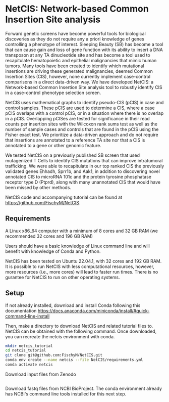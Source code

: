 # NetCIS: Network-based Common Insertion Site analysis

Forward genetic screens have become powerful tools for biological discoveries as they do not require any a priori knowledge of genes controlling a phenotype of interest. Sleeping Beauty (SB) has become a tool that can cause gain and loss of gene function with its ability to insert a DNA transposon at any TA dinucleotide site and has become a tool used to recapitulate hematopoietic and epithelial malignancies that mimic human tumors. Many tools have been created to identify which mutational insertions are driving these generated malignancies, deemed Common Insertion Sites (CIS), however, none currently implement case-control comparisons in a direct data-driven way. We have developed NetCIS: a Network-based Common Insertion Site analysis tool to robustly identify CIS in a case-control phenotype selection screen.

NetCIS uses mathematical graphs to identify pseudo-CIS (pCIS) in case and control samples. These pCIS are used to determine a CIS, where a case pCIS overlaps with a control pCIS, or in a situation where there is no overlap in a pCIS. Overlapping pCISes are tested for significance in their read counts per insertion sites with the Wilcoxon rank sums test as well as the number of sample cases and controls that are found in the pCIS using the Fisher exact test. We prioritize a data-driven approach and do not require that insertions are annotated to a reference TA site nor that a CIS is annotated to a gene or other genomic feature. 

We tested NetCIS on a previously published SB screen that used mutagenized T Cells to identify CIS mutations that can improve intratumoral trafficking. We were able to recapitulate in our top ranked CIS the previously validated genes Ehhadh, Sprr1b, and Aak1, in addition to discovering novel annotated CIS to microRNA 101c and the protein tyrosine phosphatase receptor type D (Ptprd), along with many unannotated CIS that would have been missed by other methods.

NetCIS code and accompanying tutorial can be found at https://github.com/FischyM/NetCIS.

## Requirements

A Linux x86_64 computer with a minimum of 8 cores and 32 GB RAM (we recommended 32 cores and 196 GB RAM)

Users should have a basic knowledge of Linux command line and will benefit with knowledge of Conda and Python.

NetCIS has been tested on Ubuntu 22.04.1, with 32 cores and 192 GB RAM. It is possible to run NetCIS with less computational resources, however, more resources (i.e., more cores) will lead to faster run times. There is no gurantee for NetCIS to run on other operating systems.

## Setup

If not already installed, download and install Conda following this documentation <https://docs.anaconda.com/miniconda/install/#quick-command-line-install>

Then, make a directory to download NetCIS and related tutorial files to. NetCIS can be obtained with the following command. Once downloaded, you can recreate the netcis environment with conda.

```bash
mkdir netcis_tutorial
cd netcis_tutorial
git clone git@github.com:FischyM/NetCIS.git
conda env create --name netcis --file NetCIS/requirements.yml
conda activate netcis
```

Download input files from Zenodo

```bash

```

Download fastq files from NCBI BioProject. The conda environment already has NCBI's command line tools installed for this next step.

```bash

```
